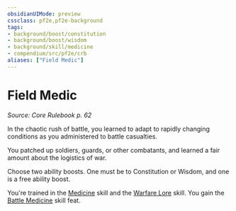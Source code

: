 ```yaml
---
obsidianUIMode: preview
cssclass: pf2e,pf2e-background
tags:
- background/boost/constitution
- background/boost/wisdom
- background/skill/medicine
- compendium/src/pf2e/crb
aliases: ["Field Medic"]
---
```

# Field Medic
*Source: Core Rulebook p. 62*  

In the chaotic rush of battle, you learned to adapt to rapidly changing conditions as you administered to battle casualties.

You patched up soldiers, guards, or other combatants, and learned a fair amount about the logistics of war.

Choose two ability boosts. One must be to Constitution or Wisdom, and one is a free ability boost.

You're trained in the [Medicine](skills.md#Medicine) skill and the [Warfare Lore](skills.md#Lore) skill. You gain the [Battle Medicine](battle-medicine.md) skill feat.